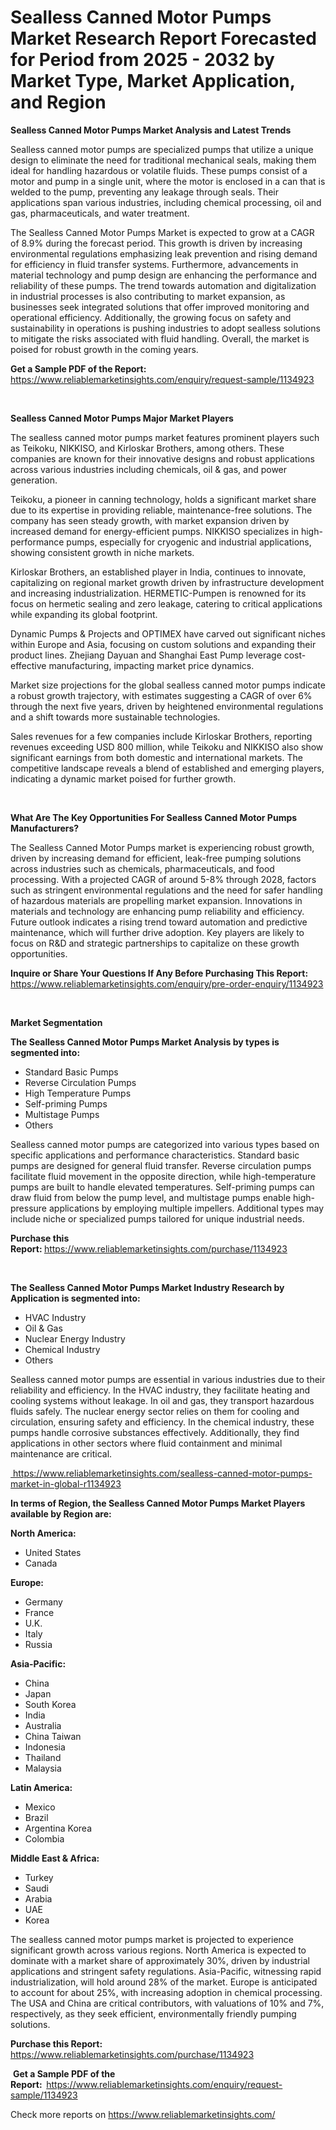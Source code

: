 <p><h1>Sealless Canned Motor Pumps Market Research Report Forecasted for Period from 2025 -  2032 by Market Type, Market Application, and Region</h1></p><p><strong>Sealless Canned Motor Pumps Market Analysis and Latest Trends</strong></p>
<p><p>Sealless canned motor pumps are specialized pumps that utilize a unique design to eliminate the need for traditional mechanical seals, making them ideal for handling hazardous or volatile fluids. These pumps consist of a motor and pump in a single unit, where the motor is enclosed in a can that is welded to the pump, preventing any leakage through seals. Their applications span various industries, including chemical processing, oil and gas, pharmaceuticals, and water treatment.</p><p>The Sealless Canned Motor Pumps Market is expected to grow at a CAGR of 8.9% during the forecast period. This growth is driven by increasing environmental regulations emphasizing leak prevention and rising demand for efficiency in fluid transfer systems. Furthermore, advancements in material technology and pump design are enhancing the performance and reliability of these pumps. The trend towards automation and digitalization in industrial processes is also contributing to market expansion, as businesses seek integrated solutions that offer improved monitoring and operational efficiency. Additionally, the growing focus on safety and sustainability in operations is pushing industries to adopt sealless solutions to mitigate the risks associated with fluid handling. Overall, the market is poised for robust growth in the coming years.</p></p>
<p><strong>Get a Sample PDF of the Report:&nbsp;</strong> <a href="https://www.reliablemarketinsights.com/enquiry/request-sample/1134923?utm_campaign=2951&utm_medium=2&utm_source=Github&utm_content=ia&utm_term=09042025&utm_id=sealless-canned-motor-pumps">https://www.reliablemarketinsights.com/enquiry/request-sample/1134923</a></p>
<p>&nbsp;</p>
<p><strong>Sealless Canned Motor Pumps Major Market Players</strong></p>
<p><p>The sealless canned motor pumps market features prominent players such as Teikoku, NIKKISO, and Kirloskar Brothers, among others. These companies are known for their innovative designs and robust applications across various industries including chemicals, oil & gas, and power generation.</p><p>Teikoku, a pioneer in canning technology, holds a significant market share due to its expertise in providing reliable, maintenance-free solutions. The company has seen steady growth, with market expansion driven by increased demand for energy-efficient pumps. NIKKISO specializes in high-performance pumps, especially for cryogenic and industrial applications, showing consistent growth in niche markets.</p><p>Kirloskar Brothers, an established player in India, continues to innovate, capitalizing on regional market growth driven by infrastructure development and increasing industrialization. HERMETIC-Pumpen is renowned for its focus on hermetic sealing and zero leakage, catering to critical applications while expanding its global footprint.</p><p>Dynamic Pumps & Projects and OPTIMEX have carved out significant niches within Europe and Asia, focusing on custom solutions and expanding their product lines. Zhejiang Dayuan and Shanghai East Pump leverage cost-effective manufacturing, impacting market price dynamics.</p><p>Market size projections for the global sealless canned motor pumps indicate a robust growth trajectory, with estimates suggesting a CAGR of over 6% through the next five years, driven by heightened environmental regulations and a shift towards more sustainable technologies.</p><p>Sales revenues for a few companies include Kirloskar Brothers, reporting revenues exceeding USD 800 million, while Teikoku and NIKKISO also show significant earnings from both domestic and international markets. The competitive landscape reveals a blend of established and emerging players, indicating a dynamic market poised for further growth.</p></p>
<p>&nbsp;</p>
<p><strong>What Are The Key Opportunities For Sealless Canned Motor Pumps Manufacturers?</strong></p>
<p><p>The Sealless Canned Motor Pumps market is experiencing robust growth, driven by increasing demand for efficient, leak-free pumping solutions across industries such as chemicals, pharmaceuticals, and food processing. With a projected CAGR of around 5-8% through 2028, factors such as stringent environmental regulations and the need for safer handling of hazardous materials are propelling market expansion. Innovations in materials and technology are enhancing pump reliability and efficiency. Future outlook indicates a rising trend toward automation and predictive maintenance, which will further drive adoption. Key players are likely to focus on R&D and strategic partnerships to capitalize on these growth opportunities.</p></p>
<p><strong>Inquire or Share Your Questions If Any Before Purchasing This Report:</strong> <a href="https://www.reliablemarketinsights.com/enquiry/pre-order-enquiry/1134923?utm_campaign=2951&utm_medium=2&utm_source=Github&utm_content=ia&utm_term=09042025&utm_id=sealless-canned-motor-pumps">https://www.reliablemarketinsights.com/enquiry/pre-order-enquiry/1134923</a></p>
<p>&nbsp;</p>
<p><strong>Market Segmentation</strong></p>
<p><strong>The Sealless Canned Motor Pumps Market Analysis by types is segmented into:</strong></p>
<p><ul><li>Standard Basic Pumps</li><li>Reverse Circulation Pumps</li><li>High Temperature Pumps</li><li>Self-priming Pumps</li><li>Multistage Pumps</li><li>Others</li></ul></p>
<p><p>Sealless canned motor pumps are categorized into various types based on specific applications and performance characteristics. Standard basic pumps are designed for general fluid transfer. Reverse circulation pumps facilitate fluid movement in the opposite direction, while high-temperature pumps are built to handle elevated temperatures. Self-priming pumps can draw fluid from below the pump level, and multistage pumps enable high-pressure applications by employing multiple impellers. Additional types may include niche or specialized pumps tailored for unique industrial needs.</p></p>
<p><strong>Purchase this Report:&nbsp;</strong><a href="https://www.reliablemarketinsights.com/purchase/1134923?utm_campaign=2951&utm_medium=2&utm_source=Github&utm_content=ia&utm_term=09042025&utm_id=sealless-canned-motor-pumps">https://www.reliablemarketinsights.com/purchase/1134923</a></p>
<p>&nbsp;</p>
<p><strong>The Sealless Canned Motor Pumps Market Industry Research by Application is segmented into:</strong></p>
<p><ul><li>HVAC Industry</li><li>Oil & Gas</li><li>Nuclear Energy Industry</li><li>Chemical Industry</li><li>Others</li></ul></p>
<p><p>Sealless canned motor pumps are essential in various industries due to their reliability and efficiency. In the HVAC industry, they facilitate heating and cooling systems without leakage. In oil and gas, they transport hazardous fluids safely. The nuclear energy sector relies on them for cooling and circulation, ensuring safety and efficiency. In the chemical industry, these pumps handle corrosive substances effectively. Additionally, they find applications in other sectors where fluid containment and minimal maintenance are critical.</p></p>
<p><a href="https://www.reliablemarketinsights.com/sealless-canned-motor-pumps-market-in-global-r1134923?utm_campaign=2951&utm_medium=2&utm_source=Github&utm_content=ia&utm_term=09042025&utm_id=sealless-canned-motor-pumps">&nbsp;https://www.reliablemarketinsights.com/sealless-canned-motor-pumps-market-in-global-r1134923</a></p>
<p><strong>In terms of Region, the Sealless Canned Motor Pumps Market Players available by Region are:</strong></p>
<p>
    <p> <strong> North America: </strong>
        <ul>
            <li>United States</li>
            <li>Canada</li>
        </ul>
        </p> 
    <p> <strong> Europe: </strong>
        <ul>
            <li>Germany</li>
            <li>France</li>
            <li>U.K.</li>
            <li>Italy</li>
            <li>Russia</li>
        </ul>
        </p> 
    <p> <strong> Asia-Pacific: </strong>
        <ul>
            <li>China</li>
            <li>Japan</li>
            <li>South Korea</li>
            <li>India</li>
            <li>Australia</li>
            <li>China Taiwan</li>
            <li>Indonesia</li>
            <li>Thailand</li>
            <li>Malaysia</li>
        </ul>
        </p> 
    <p> <strong> Latin America: </strong>
        <ul>
            <li>Mexico</li>
            <li>Brazil</li>
            <li>Argentina Korea</li>
            <li>Colombia</li>
        </ul>
        </p> 
    <p> <strong> Middle East & Africa: </strong>
        <ul>
            <li>Turkey</li>
            <li>Saudi</li>
            <li>Arabia</li>
            <li>UAE</li>
            <li>Korea</li>
        </ul>
    </p>
    </p>
<p><p>The sealless canned motor pumps market is projected to experience significant growth across various regions. North America is expected to dominate with a market share of approximately 30%, driven by industrial applications and stringent safety regulations. Asia-Pacific, witnessing rapid industrialization, will hold around 28% of the market. Europe is anticipated to account for about 25%, with increasing adoption in chemical processing. The USA and China are critical contributors, with valuations of 10% and 7%, respectively, as they seek efficient, environmentally friendly pumping solutions.</p></p>
<p><strong>Purchase this Report: </strong><a href="https://www.reliablemarketinsights.com/purchase/1134923?utm_campaign=2951&utm_medium=2&utm_source=Github&utm_content=ia&utm_term=09042025&utm_id=sealless-canned-motor-pumps">https://www.reliablemarketinsights.com/purchase/1134923</a></p>
<p>&nbsp;<strong>Get a Sample PDF of the Report:&nbsp;&nbsp;</strong><a href="https://www.reliablemarketinsights.com/enquiry/request-sample/1134923?utm_campaign=2951&utm_medium=2&utm_source=Github&utm_content=ia&utm_term=09042025&utm_id=sealless-canned-motor-pumps">https://www.reliablemarketinsights.com/enquiry/request-sample/1134923</a></p>
<p><strong></strong></p>
<p>Check more reports on <a href="https://www.reliablemarketinsights.com/?utm_campaign=2951&utm_medium=2&utm_source=Github&utm_content=ia&utm_term=09042025&utm_id=sealless-canned-motor-pumps">https://www.reliablemarketinsights.com/</a></p>